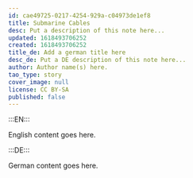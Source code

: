 ```yaml
---
id: cae49725-0217-4254-929a-c04973de1ef8
title: Submarine Cables
desc: Put a description of this note here...
updated: 1618493706252
created: 1618493706252
title_de: Add a german title here
desc_de: Put a DE description of this note here...
author: Author name(s) here.
tao_type: story
cover_image: null
license: CC BY-SA
published: false
---
```


:::EN:::

English content goes here.

:::DE:::

German content goes here.
